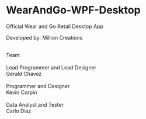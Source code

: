 # WearAndGo-WPF-Desktop
Official Wear and Go Retail Desktop App

Developed by:
Million Creations

<br/>
Team:

<br/>
<br/>
Lead Programmer and Lead Designer
<br/>
Gerald Chavez

<br/>
<br/>
Programmer and Designer
<br/>
Kevin Corpin

<br/>
<br/>
Data Analyst and Tester
<br/>
Carlo Diaz
